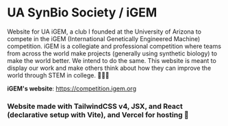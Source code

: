 # UA SynBio Society / iGEM

Website for UA iGEM, a club I founded at the University of Arizona to compete in the iGEM (International Genetically Engineered Machine) competition. iGEM is a collegiate and professional competition where teams from across the world make projects (generally using synthetic biology) to make the world better. We intend to do the same. This website is meant to display our work and make others think about how they can improve the world through STEM in college. 🦠🧪🧫

**iGEM's website**: https://competition.igem.org

### Website made with TailwindCSS v4, JSX, and React (declarative setup with Vite), and Vercel for hosting 👾
